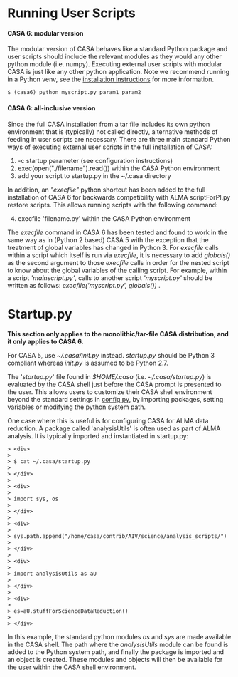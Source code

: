

# Running User Scripts 

#### CASA 6: modular version

The modular version of CASA behaves like a standard Python package and user scripts should include the relevant modules as they would any other python module (i.e. numpy).  Executing external user scripts with modular CASA is just like any other python application.  Note we recommend running in a Python venv, see the [installation instructions](https://casa.nrao.edu/casadocs-devel/stable/usingcasa/obtaining-and-installing) for more information.

```
$ (casa6) python myscript.py param1 param2
```

#### CASA 6: all-inclusive version 

Since the full CASA installation from a tar file includes its own python environment that is (typically) not called directly, alternative methods of feeding in user scripts are necessary.  There are three main standard Python ways of executing external user scripts in the full installation of CASA:

1.  -c startup parameter (see configuration instructions)
2.  exec(open(\"./filename\").read()) within the CASA Python environment
3.  add your script to startup.py in the \~/.casa directory

In addition, an *\"execfile\"* python shortcut has been added to the full installation of CASA 6 for backwards compatibility with ALMA scriptForPI.py restore scripts. This allows running scripts with the following command:

4. execfile \'filename.py\' within the CASA Python environment

The *execfile* command in CASA 6 has been tested and found to work in the same way as in (Python 2 based) CASA 5 with the exception that the treatment of global variables has changed in Python 3. For *execfile* calls within a script which itself is run via *execfile*, it is necessary to add *globals()* as the second argument to those *execfile* calls in order for the nested script to know about the global variables of the calling script. For example, within a script *\'mainscript.py\'*, calls to another script *\'myscript.py\'* should be written as follows: *execfile(\'myscript.py\', globals())* . 

 

# Startup.py

**This section only applies to the monolithic/tar-file CASA distribution, and it only applies to CASA 6.**

For CASA 5, use *\~/.casa/init.py* instead. *startup.py* should be Python 3 compliant whereas *init.py* is assumed to be Python 2.7.

The \'*startup.py*\' file found in *\$HOME/.casa* (i.e. *\~/.casa/startup.py*) is evaluated by the CASA shell just before the CASA prompt is presented to the user. This allows users to customize their CASA shell environment beyond the standard settings in [config.py](https://casa.nrao.edu/casadocs-devel/stable/usingcasa/configuration), by importing packages, setting variables or modifying the python system path. 

One case where this is useful is for configuring CASA for ALMA data reduction. A package called \'analysisUtils\' is often used as part of ALMA analysis. It is typically imported and instantiated in startup.py:

```
> <div>
>
> $ cat ~/.casa/startup.py
>
> </div>
>
> <div>
>
> import sys, os
>
> </div>
>
> <div>
>
> sys.path.append("/home/casa/contrib/AIV/science/analysis_scripts/")
>
> </div>
>
> <div>
>
> import analysisUtils as aU
>
> </div>
>
> <div>
>
> es=aU.stuffForScienceDataReduction()
>
> </div>
```

In this example, the standard python modules *os* and *sys* are made available in the CASA shell. The path where the *analysisUtils* module can be found is added to the Python system path, and finally the package is imported and an object is created. These modules and objects will then be available for the user within the CASA shell environment.


